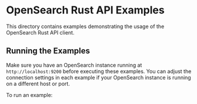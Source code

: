 # OpenSearch Rust API Examples

This directory contains examples demonstrating the usage of the OpenSearch Rust API client.

## Running the Examples

Make sure you have an OpenSearch instance running at `http://localhost:9200` before executing these examples. You can adjust the connection settings in each example if your OpenSearch instance is running on a different host or port.

To run an example:

